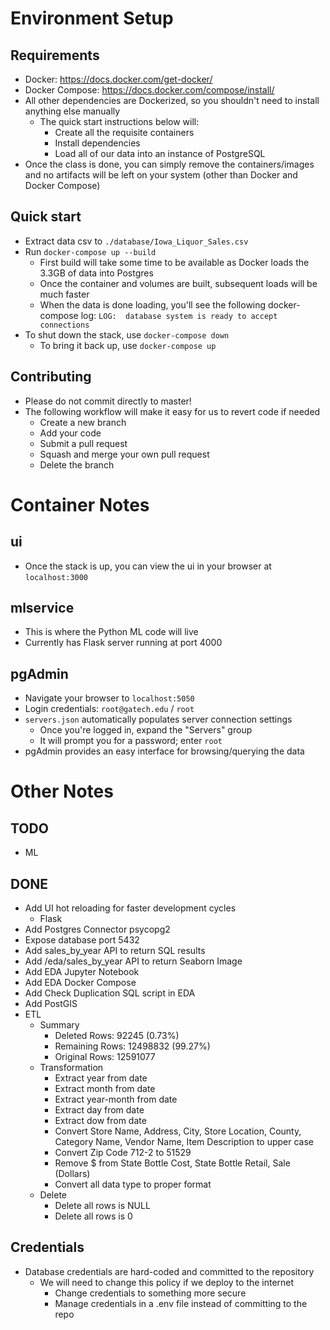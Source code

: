 # Environment Setup
## Requirements
- Docker: https://docs.docker.com/get-docker/
- Docker Compose: https://docs.docker.com/compose/install/
- All other dependencies are Dockerized, so you shouldn't need to install anything else manually
  - The quick start instructions below will:
    - Create all the requisite containers
    - Install dependencies
    - Load all of our data into an instance of PostgreSQL
- Once the class is done, you can simply remove the containers/images and no artifacts will be left on your system (other than Docker and Docker Compose)

## Quick start
- Extract data csv to `./database/Iowa_Liquor_Sales.csv`
- Run `docker-compose up --build`
  - First build will take some time to be available as Docker loads the 3.3GB of data into Postgres
  - Once the container and volumes are built, subsequent loads will be much faster
  - When the data is done loading, you'll see the following docker-compose log: `LOG:  database system is ready to accept connections`
- To shut down the stack, use `docker-compose down`
  - To bring it back up, use `docker-compose up`

## Contributing
- Please do not commit directly to master!
- The following workflow will make it easy for us to revert code if needed
  - Create a new branch
  - Add your code
  - Submit a pull request
  - Squash and merge your own pull request
  - Delete the branch

# Container Notes

## ui
- Once the stack is up, you can view the ui in your browser at `localhost:3000`

## mlservice
- This is where the Python ML code will live
- Currently has Flask server running at port 4000

## pgAdmin
- Navigate your browser to `localhost:5050`
- Login credentials: `root@gatech.edu` / `root`
- `servers.json` automatically populates server connection settings
  - Once you're logged in, expand the "Servers" group
  - It will prompt you for a password; enter `root`
- pgAdmin provides an easy interface for browsing/querying the data

# Other Notes

## TODO
- ML

## DONE
- Add UI hot reloading for faster development cycles
  - Flask
- Add Postgres Connector psycopg2
- Expose database port 5432
- Add sales_by_year API to return SQL results
- Add /eda/sales_by_year API to return Seaborn Image
- Add EDA Jupyter Notebook
- Add EDA Docker Compose
- Add Check Duplication SQL script in EDA
- Add PostGIS
- ETL
  - Summary
    - Deleted Rows: 92245 (0.73%)
    - Remaining Rows: 12498832 (99.27%)
    - Original Rows: 12591077
  - Transformation
    - Extract year from date
    - Extract month from date
    - Extract year-month from date
    - Extract day from date
    - Extract dow from date
    - Convert Store Name, Address, City, Store Location, County, Category Name, Vendor Name, Item Description to upper case
    - Convert Zip Code 712-2 to 51529
    - Remove $ from State Bottle Cost, State Bottle Retail, Sale (Dollars)
    - Convert all data type to proper format
  - Delete
    - Delete all rows is NULL
    - Delete all rows is 0

## Credentials
- Database credentials are hard-coded and committed to the repository
  - We will need to change this policy if we deploy to the internet
    - Change credentials to something more secure
    - Manage credentials in a .env file instead of committing to the repo
